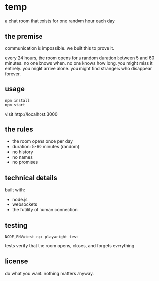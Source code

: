 # temp

a chat room that exists for one random hour each day

## the premise

communication is impossible. we built this to prove it.

every 24 hours, the room opens for a random duration between 5 and 60 minutes. no one knows when. no one knows how long. you might miss it entirely. you might arrive alone. you might find strangers who disappear forever.

## usage

```
npm install
npm start
```

visit http://localhost:3000

## the rules

- the room opens once per day
- duration: 5-60 minutes (random)
- no history
- no names
- no promises

## technical details

built with:
- node.js
- websockets
- the futility of human connection

## testing

```
NODE_ENV=test npx playwright test
```

tests verify that the room opens, closes, and forgets everything

## license

do what you want. nothing matters anyway.